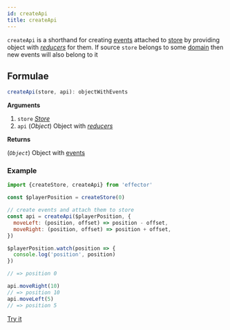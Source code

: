 ```yaml
---
id: createApi
title: createApi
---
```


`createApi` is a shorthand for creating [events](./Event.md) attached to [store](./Store.md) by providing object with [_reducers_](../../glossary.md#reducer) for them. If source `store` belongs to some [domain](./Domain.md) then new events will also belong to it

## Formulae

```ts
createApi(store, api): objectWithEvents
```

**Arguments**

1. `store` [_Store_](Store.md)
2. `api` (_Object_) Object with [_reducers_](../../glossary.md#reducer)

**Returns**

(_`Object`_) Object with [events](Event.md)

### Example

```js
import {createStore, createApi} from 'effector'

const $playerPosition = createStore(0)

// create events and attach them to store
const api = createApi($playerPosition, {
  moveLeft: (position, offset) => position - offset,
  moveRight: (position, offset) => position + offset,
})

$playerPosition.watch(position => {
  console.log('position', position)
})

// => position 0

api.moveRight(10)
// => position 10
api.moveLeft(5)
// => position 5
```

[Try it](https://share.effector.dev/DELmtCMr)
